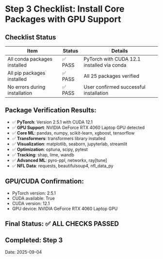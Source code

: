 # Step 3 Checklist: Install Core Packages with GPU Support

## Checklist Status

| Item | Status | Details |
|------|--------|---------|
| All conda packages installed | ✅ PASS | PyTorch with CUDA 12.1 installed via conda |
| All pip packages installed | ✅ PASS | All 25 packages verified |
| No errors during installation | ✅ PASS | User confirmed successful installation |

## Package Verification Results:
- ✅ **PyTorch**: Version 2.5.1 with CUDA 12.1
- ✅ **GPU Support**: NVIDIA GeForce RTX 4060 Laptop GPU detected
- ✅ **Core ML**: pandas, numpy, scikit-learn, xgboost, tensorflow
- ✅ **Transformers**: transformers library installed
- ✅ **Visualization**: matplotlib, seaborn, jupyterlab, streamlit
- ✅ **Optimization**: optuna, scipy, pytest
- ✅ **Tracking**: shap, lime, wandb
- ✅ **Advanced ML**: pyro-ppl, networkx, ray[tune]
- ✅ **NFL Data**: requests, beautifulsoup4, nfl_data_py

## GPU/CUDA Confirmation:
- PyTorch version: 2.5.1
- CUDA available: True
- CUDA version: 12.1
- GPU device: NVIDIA GeForce RTX 4060 Laptop GPU

## Final Status: ✅ ALL CHECKS PASSED

## Completed: Step 3
Date: 2025-09-04